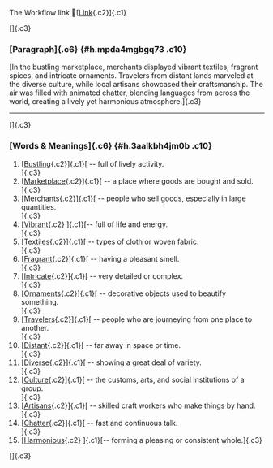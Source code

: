 The Workflow link
👏[[Link](https://www.google.com/url?q=http://www.google.com&sa=D&source=editors&ust=1758102509913252&usg=AOvVaw12Zq5zsoBuD0gzTh6jVPEn){.c2}]{.c1}

[]{.c3}

### [Paragraph]{.c6} {#h.mpda4mgbgq73 .c10}

[In the bustling marketplace, merchants displayed vibrant textiles,
fragrant spices, and intricate ornaments. Travelers from distant lands
marveled at the diverse culture, while local artisans showcased their
craftsmanship. The air was filled with animated chatter, blending
languages from across the world, creating a lively yet harmonious
atmosphere.]{.c3}

------------------------------------------------------------------------

[]{.c3}

### [Words & Meanings]{.c6} {#h.3aalkbh4jm0b .c10}

1.  [[Bustling](https://www.google.com/url?q=http://www.google.com&sa=D&source=editors&ust=1758102509913988&usg=AOvVaw2THxN4hlAj5lDcXio_Arvi){.c2}]{.c1}[ --
    full of lively activity.\
    ]{.c3}
2.  [[Marketplace](https://www.google.com/url?q=http://www.google.com&sa=D&source=editors&ust=1758102509914132&usg=AOvVaw15vXj4UIK9bmGyb5DhNSDF){.c2}]{.c1}[ --
    a place where goods are bought and sold.\
    ]{.c3}
3.  [[Merchants](https://www.google.com/url?q=http://www.google.com&sa=D&source=editors&ust=1758102509914270&usg=AOvVaw0kdGjUnT6G5MXkmgkMPOhP){.c2}]{.c1}[ --
    people who sell goods, especially in large quantities.\
    ]{.c3}
4.  [[Vibrant](https://www.google.com/url?q=http://www.google.com&sa=D&source=editors&ust=1758102509914423&usg=AOvVaw25_xrRC5IlzRHRP6Yyk32P){.c2}
    ]{.c1}[-- full of life and energy.\
    ]{.c3}
5.  [[Textiles](https://www.google.com/url?q=http://www.google.com&sa=D&source=editors&ust=1758102509914538&usg=AOvVaw16Bb8TSbFQqh94XYxN1Zxo){.c2}]{.c1}[ --
    types of cloth or woven fabric.\
    ]{.c3}
6.  [[Fragrant](https://www.google.com/url?q=http://www.google.com&sa=D&source=editors&ust=1758102509914660&usg=AOvVaw0leNkhh1_p31YgrvN_UCbF){.c2}]{.c1}[ --
    having a pleasant smell.\
    ]{.c3}
7.  [[Intricate](https://www.google.com/url?q=http://www.google.com&sa=D&source=editors&ust=1758102509914775&usg=AOvVaw02rFcasokP3KkLGgN4bleN){.c2}]{.c1}[ --
    very detailed or complex.\
    ]{.c3}
8.  [[Ornaments](https://www.google.com/url?q=http://www.google.com&sa=D&source=editors&ust=1758102509915013&usg=AOvVaw21AMWOHLrGL-F-q3EMn1Yv){.c2}]{.c1}[ --
    decorative objects used to beautify something.\
    ]{.c3}
9.  [[Travelers](https://www.google.com/url?q=http://www.google.com&sa=D&source=editors&ust=1758102509915295&usg=AOvVaw1TJOou8rnPEeoM3Ylpe3al){.c2}]{.c1}[ --
    people who are journeying from one place to another.\
    ]{.c3}
10. [[Distant](https://www.google.com/url?q=http://www.google.com&sa=D&source=editors&ust=1758102509915520&usg=AOvVaw1z5K7WYKbdCJVDx6jQhntk){.c2}]{.c1}[ --
    far away in space or time.\
    ]{.c3}
11. [[Diverse](https://www.google.com/url?q=http://www.google.com&sa=D&source=editors&ust=1758102509915630&usg=AOvVaw1GlbnJgGJTxFYZrwBhyfSP){.c2}]{.c1}[ --
    showing a great deal of variety.\
    ]{.c3}
12. [[Culture](https://www.google.com/url?q=http://www.google.com&sa=D&source=editors&ust=1758102509915744&usg=AOvVaw2K7D7js7u0ItzWtZLpIvSh){.c2}]{.c1}[ --
    the customs, arts, and social institutions of a group.\
    ]{.c3}
13. [[Artisans](https://www.google.com/url?q=http://www.google.com&sa=D&source=editors&ust=1758102509915883&usg=AOvVaw0II2hk0L5ic95a6jsdrfaL){.c2}]{.c1}[ --
    skilled craft workers who make things by hand.\
    ]{.c3}
14. [[Chatter](https://www.google.com/url?q=http://www.google.com&sa=D&source=editors&ust=1758102509916036&usg=AOvVaw006tX6qeWZWG5pllPM40Zj){.c2}]{.c1}[ --
    fast and continuous talk.\
    ]{.c3}
15. [[Harmonious](https://www.google.com/url?q=http://www.google.com&sa=D&source=editors&ust=1758102509916156&usg=AOvVaw098YjXJ4LgXZRTa7hQmJCK){.c2}
    ]{.c1}[-- forming a pleasing or consistent whole.]{.c3}

[]{.c3}
